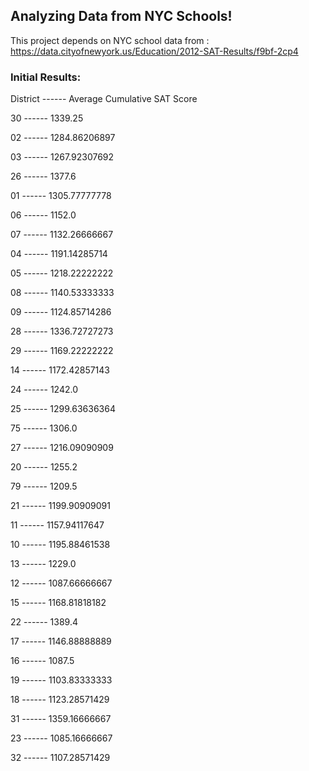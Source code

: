 ## Analyzing Data from NYC Schools!

This project depends on NYC school data from : https://data.cityofnewyork.us/Education/2012-SAT-Results/f9bf-2cp4

### Initial Results: 
District ------ Average Cumulative SAT Score

30 ------ 1339.25

02 ------ 1284.86206897

03 ------ 1267.92307692

26 ------ 1377.6

01 ------ 1305.77777778

06 ------ 1152.0

07 ------ 1132.26666667

04 ------ 1191.14285714

05 ------ 1218.22222222

08 ------ 1140.53333333

09 ------ 1124.85714286

28 ------ 1336.72727273

29 ------ 1169.22222222

14 ------ 1172.42857143

24 ------ 1242.0

25 ------ 1299.63636364

75 ------ 1306.0

27 ------ 1216.09090909

20 ------ 1255.2


79 ------ 1209.5

21 ------ 1199.90909091

11 ------ 1157.94117647

10 ------ 1195.88461538

13 ------ 1229.0

12 ------ 1087.66666667

15 ------ 1168.81818182

22 ------ 1389.4

17 ------ 1146.88888889

16 ------ 1087.5

19 ------ 1103.83333333

18 ------ 1123.28571429

31 ------ 1359.16666667


23 ------ 1085.16666667

32 ------ 1107.28571429
